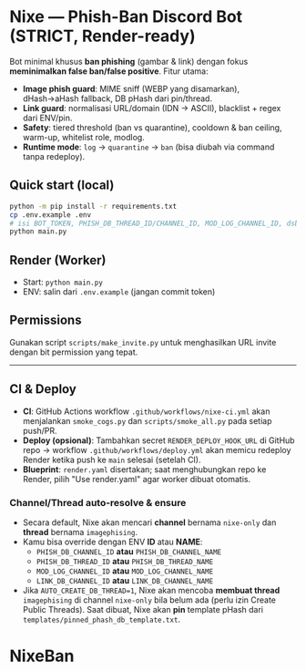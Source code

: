 # Nixe — Phish-Ban Discord Bot (STRICT, Render-ready)

Bot minimal khusus **ban phishing** (gambar & link) dengan fokus **meminimalkan false ban/false positive**.
Fitur utama:
- **Image phish guard**: MIME sniff (WEBP yang disamarkan), dHash→aHash fallback, DB pHash dari pin/thread.
- **Link guard**: normalisasi URL/domain (IDN → ASCII), blacklist + regex dari ENV/pin.
- **Safety**: tiered threshold (ban vs quarantine), cooldown & ban ceiling, warm-up, whitelist role, modlog.
- **Runtime mode**: `log` → `quarantine` → `ban` (bisa diubah via command tanpa redeploy).

## Quick start (local)
```bash
python -m pip install -r requirements.txt
cp .env.example .env
# isi BOT_TOKEN, PHISH_DB_THREAD_ID/CHANNEL_ID, MOD_LOG_CHANNEL_ID, dsb.
python main.py
```

## Render (Worker)
- Start: `python main.py`
- ENV: salin dari `.env.example` (jangan commit token)

## Permissions
Gunakan script `scripts/make_invite.py` untuk menghasilkan URL invite dengan bit permission yang tepat.



---

## CI & Deploy

- **CI**: GitHub Actions workflow `.github/workflows/nixe-ci.yml` akan menjalankan `smoke_cogs.py` dan `scripts/smoke_all.py` pada setiap push/PR.
- **Deploy (opsional)**: Tambahkan secret `RENDER_DEPLOY_HOOK_URL` di GitHub repo → workflow `.github/workflows/deploy.yml` akan memicu redeploy Render ketika push ke `main` selesai (setelah CI). 
- **Blueprint**: `render.yaml` disertakan; saat menghubungkan repo ke Render, pilih "Use render.yaml" agar worker dibuat otomatis.


### Channel/Thread auto-resolve & ensure
- Secara default, Nixe akan mencari **channel** bernama `nixe-only` dan **thread** bernama `imagephising`.
- Kamu bisa override dengan ENV **ID** atau **NAME**:
  - `PHISH_DB_CHANNEL_ID` **atau** `PHISH_DB_CHANNEL_NAME`
  - `PHISH_DB_THREAD_ID` **atau** `PHISH_DB_THREAD_NAME`
  - `MOD_LOG_CHANNEL_ID` **atau** `MOD_LOG_CHANNEL_NAME`
  - `LINK_DB_CHANNEL_ID` **atau** `LINK_DB_CHANNEL_NAME`
- Jika `AUTO_CREATE_DB_THREAD=1`, Nixe akan mencoba **membuat thread** `imagephising` di channel `nixe-only` bila belum ada (perlu izin Create Public Threads). Saat dibuat, Nixe akan **pin** template pHash dari `templates/pinned_phash_db_template.txt`.
# NixeBan
